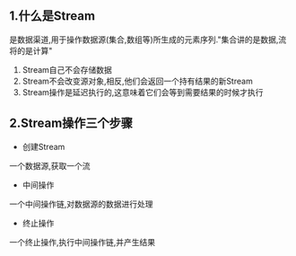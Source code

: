 ## 1.什么是Stream

是数据渠道,用于操作数据源(集合,数组等)所生成的元素序列."集合讲的是数据,流将的是计算"

1. Stream自己不会存储数据
2. Stream不会改变源对象,相反,他们会返回一个持有结果的新Stream
3. Stream操作是延迟执行的,这意味着它们会等到需要结果的时候才执行

## 2.Stream操作三个步骤

- 创建Stream

一个数据源,获取一个流

- 中间操作

一个中间操作链,对数据源的数据进行处理

- 终止操作

一个终止操作,执行中间操作链,并产生结果

